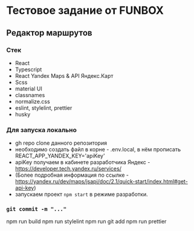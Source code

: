 # Тестовое задание от FUNBOX

## Редактор маршрутов

### Стек

- React
- Typescript
- React Yandex Maps & API Яндекс.Карт
- Scss
- material UI
- classnames
- normalize.css
- eslint, stylelint, prettier
- husky

### Для запуска локально

- gh repo clone данного репозитория
- необходимо создать файл в корне - .env.local, в нём прописать REACT_APP_YANDEX_KEY='apiKey'
- apiKey получаем в кабинете разработчика Яндекс - https://developer.tech.yandex.ru/services/
- (Более подробная информация по ссылке - https://yandex.ru/dev/maps/jsapi/doc/2.1/quick-start/index.html#get-api-key)
- запускаем проект `npm start` в режиме разработки.

### `git commit -m "..."`

npm run build
npm run stylelint
npm run git add
npm run prettier
